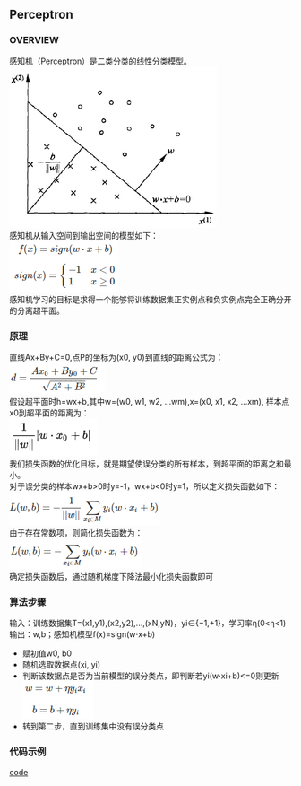 ## Perceptron
### OVERVIEW  
感知机（Perceptron）是二类分类的线性分类模型。  
![](src/Oth_0.PNG)  
感知机从输入空间到输出空间的模型如下：  
![](src/Oth_1.PNG)  
感知机学习的目标是求得一个能够将训练数据集正实例点和负实例点完全正确分开的分离超平面。
### 原理 
直线Ax+By+C=0,点P的坐标为(x0, y0)到直线的距离公式为：  
![](src/Oth_2.PNG)  
假设超平面时h=wx+b,其中w=(w0, w1, w2, ...wm),x=(x0, x1, x2, ...xm),
样本点x0到超平面的距离为：  
![](src/Oth_3.PNG)  
我们损失函数的优化目标，就是期望使误分类的所有样本，到超平面的距离之和最小。  
对于误分类的样本wx+b>0时y=-1，wx+b<0时y=1，所以定义损失函数如下：  
![](src/Oth_4.PNG)  
由于存在常数项，则简化损失函数为：  
![](src/Oth_5.PNG)  
确定损失函数后，通过随机梯度下降法最小化损失函数即可  
### 算法步骤
输入：训练数据集T=(x1,y1),(x2,y2),...,(xN,yN)，yi∈{−1,+1}，学习率η(0<η<1)
输出：w,b；感知机模型f(x)=sign(w⋅x+b)
* 赋初值w0, b0  
* 随机选取数据点(xi, yi)  
* 判断该数据点是否为当前模型的误分类点，即判断若yi(w⋅xi+b)<=0则更新  
![](src/Oth_6.PNG)
* 转到第二步，直到训练集中没有误分类点
### 代码示例
[code](https://nbviewer.jupyter.org/github/wan-h/Brainpower/blob/master/Code/ML/Perceptron.ipynb)